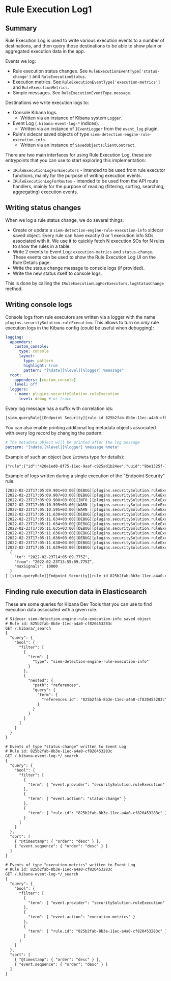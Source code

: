 # Rule Execution Log1

## Summary

Rule Execution Log is used to write various execution events to a number of destinations, and then query those
destinations to be able to show plain or aggregated execution data in the app.

Events we log:

- Rule execution status changes. See `RuleExecutionEventType['status-change']` and `RuleExecutionStatus`.
- Execution metrics. See `RuleExecutionEventType['execution-metrics']` and `RuleExecutionMetrics`.
- Simple messages. See `RuleExecutionEventType.message`.

Destinations we write execution logs to:

- Console Kibana logs.
  - Written via an instance of Kibana system `Logger`.
- Event Log (`.kibana-event-log-*` indices).
  - Written via an instance of `IEventLogger` from the `event_log` plugin.
- Rule's sidecar saved objects of type `siem-detection-engine-rule-execution-info`.
  - Written via an instance of `SavedObjectsClientContract`.

There are two main interfaces for using Rule Execution Log, these are entrypoints that you can use to start
exploring this implementation:

- `IRuleExecutionLogForExecutors` - intended to be used from rule executor functions, mainly for the purpose
  of writing execution events.
- `IRuleExecutionLogForRoutes` - intended to be used from the API route handlers, mainly for the purpose
  of reading (filtering, sorting, searching, aggregating) execution events.

## Writing status changes

When we log a rule status change, we do several things:

- Create or update a `siem-detection-engine-rule-execution-info` sidecar saved object.
  Every rule can have exactly 0 or 1 execution info SOs associated with it.
  We use it to quickly fetch N execution SOs for N rules to show the rules in a table.
- Write 2 events to Event Log: `execution-metrics` and `status-change`.
  These events can be used to show the Rule Execution Log UI on the Rule Details page.
- Write the status change message to console logs (if provided).
- Write the new status itself to console logs.

This is done by calling the `IRuleExecutionLogForExecutors.logStatusChange` method.

## Writing console logs

Console logs from rule executors are written via a logger with the name `plugins.securitySolution.ruleExecution`.
This allows to turn on _only_ rule execution logs in the Kibana config (could be useful when debugging):

```yaml
logging:
  appenders:
    custom_console:
      type: console
      layout:
        type: pattern
        highlight: true
        pattern: "[%date][%level][%logger] %message"
  root:
    appenders: [custom_console]
    level: off
  loggers:
    - name: plugins.securitySolution.ruleExecution
      level: debug # or trace
```

Every log message has a suffix with correlation ids:

```txt
[siem.queryRule][Endpoint Security][rule id 825b2fab-8b3e-11ec-a4a0-cf820453283c][rule uuid 9a1a2dae-0b5f-4c3d-8305-a268d404c306][exec id ebb7f713-b216-4c90-a456-6c1a6815a065][space default]
```

You can also enable printing additional log metadata objects associated with every log record by changing the pattern:

```yaml
# The metadata object will be printed after the log message
pattern: "[%date][%level][%logger] %message %meta"
```

Example of such an object (see `ExtMeta` type for details):

```txt
{"rule":{"id":"420e1ed0-8f75-11ec-9aaf-c925ad1b24ee","uuid":"9be1325f-7b00-467b-80f1-90d594c22bf4","name":"Test ip range - exceptions with is operator","type":"siem.queryRule","execution":{"uuid":"8d79919b-b09e-4243-ac0c-a4115cd1225f"}},"kibana":{"spaceId":"default"}}
```

Example of logs written during a single execution of the "Endpoint Security" rule:

```txt
[2022-02-23T17:05:09.901+03:00][DEBUG][plugins.securitySolution.ruleExecution] [+] Starting Signal Rule execution [siem.queryRule][Endpoint Security][rule id 825b2fab-8b3e-11ec-a4a0-cf820453283c][rule uuid 9a1a2dae-0b5f-4c3d-8305-a268d404c306][exec id ebb7f713-b216-4c90-a456-6c1a6815a065][space default]
[2022-02-23T17:05:09.907+03:00][DEBUG][plugins.securitySolution.ruleExecution] interval: 5m [siem.queryRule][Endpoint Security][rule id 825b2fab-8b3e-11ec-a4a0-cf820453283c][rule uuid 9a1a2dae-0b5f-4c3d-8305-a268d404c306][exec id ebb7f713-b216-4c90-a456-6c1a6815a065][space default]
[2022-02-23T17:05:09.908+03:00][INFO ][plugins.securitySolution.ruleExecution] Changing rule status to "running" [siem.queryRule][Endpoint Security][rule id 825b2fab-8b3e-11ec-a4a0-cf820453283c][rule uuid 9a1a2dae-0b5f-4c3d-8305-a268d404c306][exec id ebb7f713-b216-4c90-a456-6c1a6815a065][space default]
[2022-02-23T17:05:10.595+03:00][WARN ][plugins.securitySolution.ruleExecution] This rule is attempting to query data from Elasticsearch indices listed in the "Index pattern" section of the rule definition, however no index matching: ["logs-endpoint.alerts-*"] was found. This warning will continue to appear until a matching index is created or this rule is de-activated. If you have recently enrolled agents enabled with Endpoint Security through Fleet, this warning should stop once an alert is sent from an agent. [siem.queryRule][Endpoint Security][rule id 825b2fab-8b3e-11ec-a4a0-cf820453283c][rule uuid 9a1a2dae-0b5f-4c3d-8305-a268d404c306][exec id ebb7f713-b216-4c90-a456-6c1a6815a065][space default]
[2022-02-23T17:05:10.595+03:00][WARN ][plugins.securitySolution.ruleExecution] Changing rule status to "partial failure" [siem.queryRule][Endpoint Security][rule id 825b2fab-8b3e-11ec-a4a0-cf820453283c][rule uuid 9a1a2dae-0b5f-4c3d-8305-a268d404c306][exec id ebb7f713-b216-4c90-a456-6c1a6815a065][space default]
[2022-02-23T17:05:11.630+03:00][DEBUG][plugins.securitySolution.ruleExecution] sortIds: undefined [siem.queryRule][Endpoint Security][rule id 825b2fab-8b3e-11ec-a4a0-cf820453283c][rule uuid 9a1a2dae-0b5f-4c3d-8305-a268d404c306][exec id ebb7f713-b216-4c90-a456-6c1a6815a065][space default]
[2022-02-23T17:05:11.634+03:00][DEBUG][plugins.securitySolution.ruleExecution] totalHits: 0 [siem.queryRule][Endpoint Security][rule id 825b2fab-8b3e-11ec-a4a0-cf820453283c][rule uuid 9a1a2dae-0b5f-4c3d-8305-a268d404c306][exec id ebb7f713-b216-4c90-a456-6c1a6815a065][space default]
[2022-02-23T17:05:11.634+03:00][DEBUG][plugins.securitySolution.ruleExecution] searchResult.hit.hits.length: 0 [siem.queryRule][Endpoint Security][rule id 825b2fab-8b3e-11ec-a4a0-cf820453283c][rule uuid 9a1a2dae-0b5f-4c3d-8305-a268d404c306][exec id ebb7f713-b216-4c90-a456-6c1a6815a065][space default]
[2022-02-23T17:05:11.635+03:00][DEBUG][plugins.securitySolution.ruleExecution] totalHits was 0, exiting early [siem.queryRule][Endpoint Security][rule id 825b2fab-8b3e-11ec-a4a0-cf820453283c][rule uuid 9a1a2dae-0b5f-4c3d-8305-a268d404c306][exec id ebb7f713-b216-4c90-a456-6c1a6815a065][space default]
[2022-02-23T17:05:11.636+03:00][DEBUG][plugins.securitySolution.ruleExecution] [+] completed bulk index of 0 [siem.queryRule][Endpoint Security][rule id 825b2fab-8b3e-11ec-a4a0-cf820453283c][rule uuid 9a1a2dae-0b5f-4c3d-8305-a268d404c306][exec id ebb7f713-b216-4c90-a456-6c1a6815a065][space default]
[2022-02-23T17:05:11.636+03:00][DEBUG][plugins.securitySolution.ruleExecution] [+] Signal Rule execution completed. [siem.queryRule][Endpoint Security][rule id 825b2fab-8b3e-11ec-a4a0-cf820453283c][rule uuid 9a1a2dae-0b5f-4c3d-8305-a268d404c306][exec id ebb7f713-b216-4c90-a456-6c1a6815a065][space default]
[2022-02-23T17:05:11.638+03:00][DEBUG][plugins.securitySolution.ruleExecution] [+] Finished indexing 0 signals into .alerts-security.alerts [siem.queryRule][Endpoint Security][rule id 825b2fab-8b3e-11ec-a4a0-cf820453283c][rule uuid 9a1a2dae-0b5f-4c3d-8305-a268d404c306][exec id ebb7f713-b216-4c90-a456-6c1a6815a065][space default]
[2022-02-23T17:05:11.639+03:00][DEBUG][plugins.securitySolution.ruleExecution] [+] Finished indexing 0 signals searched between date ranges [
  {
    "to": "2022-02-23T14:05:09.775Z",
    "from": "2022-02-23T13:55:09.775Z",
    "maxSignals": 10000
  }
] [siem.queryRule][Endpoint Security][rule id 825b2fab-8b3e-11ec-a4a0-cf820453283c][rule uuid 9a1a2dae-0b5f-4c3d-8305-a268d404c306][exec id ebb7f713-b216-4c90-a456-6c1a6815a065][space default]
```

## Finding rule execution data in Elasticsearch

These are some queries for Kibana Dev Tools that you can use to find execution data associated with a given rule.

```txt
# Sidecar siem-detection-engine-rule-execution-info saved object
# Rule id: 825b2fab-8b3e-11ec-a4a0-cf820453283c
GET /.kibana/_search
{
  "query": {
    "bool": {
      "filter": [
        {
          "term": {
            "type": "siem-detection-engine-rule-execution-info"
          }
        },
        {
          "nested": {
            "path": "references", 
            "query": {
              "term": {
                "references.id": "825b2fab-8b3e-11ec-a4a0-cf820453283c"
              }
            }
          }
        }
      ]
    }
  }
}
```

```txt
# Events of type "status-change" written to Event Log
# Rule id: 825b2fab-8b3e-11ec-a4a0-cf820453283c
GET /.kibana-event-log-*/_search
{
  "query": {
    "bool": {
      "filter": [
        {
          "term": { "event.provider": "securitySolution.ruleExecution" }
        },
        {
          "term": { "event.action": "status-change" }
        },
        {
          "term": { "rule.id": "825b2fab-8b3e-11ec-a4a0-cf820453283c" }
        }
      ]
    }
  },
  "sort": [
    { "@timestamp": { "order": "desc" } },
    { "event.sequence": { "order": "desc" } }
  ]
}
```

```txt
# Events of type "execution-metrics" written to Event Log
# Rule id: 825b2fab-8b3e-11ec-a4a0-cf820453283c
GET /.kibana-event-log-*/_search
{
  "query": {
    "bool": {
      "filter": [
        {
          "term": { "event.provider": "securitySolution.ruleExecution" }
        },
        {
          "term": { "event.action": "execution-metrics" }
        },
        {
          "term": { "rule.id": "825b2fab-8b3e-11ec-a4a0-cf820453283c" }
        }
      ]
    }
  },
  "sort": [
    { "@timestamp": { "order": "desc" } },
    { "event.sequence": { "order": "desc" } }
  ]
}
```
